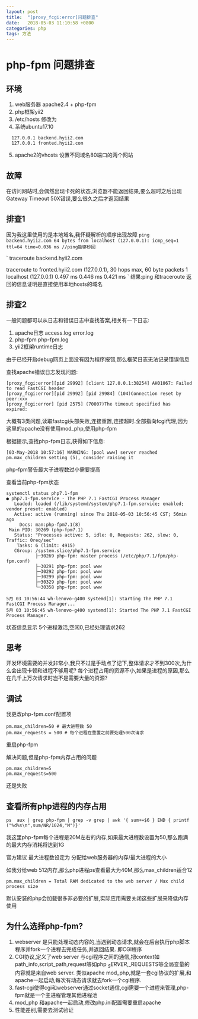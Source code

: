 ```yaml
---
layout: post
title:  "[proxy_fcgi:error]问题排查"
date:   2018-05-03 11:10:58 +0800
categories: php
tags: 方法
---
```


# php-fpm 问题排查

## 环境
1. web服务器 apache2.4 + php-fpm
2. php框架yii2
3. /etc/hosts 修改为
4. 系统ubuntu17.10
```
  127.0.0.1 backend.hyii2.com
  127.0.0.1 fronted.hyii2.com
```
5. apache2的vhosts 设置不同域名80端口的两个网站

## 故障
在访问网站时,会偶然出现卡死的状态,浏览器不能返回结果,要么超时之后出现Gateway Timeout 50X错误,要么很久之后才返回结果

## 排查1
  因为我这里使用的是本地域名,我怀疑解析的顺序出现故障
`
  ping backend.hyii2.com
  64 bytes from localhost (127.0.0.1): icmp_seq=1 ttl=64 time=0.036 ms
  //ping能够秒回
`

`
 traceroute backend.hyii2.com

 traceroute to fronted.hyii2.com (127.0.0.1), 30 hops max, 60 byte packets
 1  localhost (127.0.0.1)  0.497 ms  0.446 ms  0.421 ms
 `
    结果:ping 和traceroute 返回的信息证明是直接使用本地hosts的域名    

## 排查2
  一般问题都可以从日志和错误日志中查找答案,相关有一下日志:
  1. apache日志  access.log error.log
  2. php-fpm php-fpm.log
  3. yii2框架runtime日志

由于已经开启debug网页上面没有因为程序报错,那么框架日志无法记录错误信息

查找apache错误日志发现问题:
```
[proxy_fcgi:error][pid 29992] [client 127.0.0.1:38254] AH01067: Failed to read FastCGI header
[proxy_fcgi:error][pid 29992] [pid 29984] (104)Connection reset by peer:xxx
[proxy_fcgi:error] [pid 2575] (70007)The timeout specified has expired:
```
大概有3类问题,读取fastcgi头部失败,连接重置,连接超时.全部指向fcgi代理,因为这里的apache没有使用mod_php,使用php-fpm

根据提示,查找php-fpm日志,获得如下信息:
```
[03-May-2018 10:57:16] WARNING: [pool www] server reached pm.max_children setting (5), consider raising it
```

php-fpm警告最大子进程数过小需要提高

查看当前php-fpm状态
```
systemctl status php7.1-fpm
● php7.1-fpm.service - The PHP 7.1 FastCGI Process Manager
   Loaded: loaded (/lib/systemd/system/php7.1-fpm.service; enabled; vendor preset: enabled)
   Active: active (running) since Thu 2018-05-03 10:56:45 CST; 56min ago
     Docs: man:php-fpm7.1(8)
 Main PID: 30269 (php-fpm7.1)
   Status: "Processes active: 5, idle: 0, Requests: 262, slow: 0, Traffic: 0req/sec"
    Tasks: 6 (limit: 4915)
   CGroup: /system.slice/php7.1-fpm.service
           ├─30269 php-fpm: master process (/etc/php/7.1/fpm/php-fpm.conf)
           ├─30291 php-fpm: pool www
           ├─30292 php-fpm: pool www
           ├─30299 php-fpm: pool www
           ├─30329 php-fpm: pool www
           └─30358 php-fpm: pool www

5月 03 10:56:44 wh-lenovo-g400 systemd[1]: Starting The PHP 7.1 FastCGI Process Manager...
5月 03 10:56:45 wh-lenovo-g400 systemd[1]: Started The PHP 7.1 FastCGI Process Manager.

```
状态信息显示 5个进程激活,空闲0,已经处理请求262

## 思考
开发环境需要的并发非常小,我只不过是手动点了记下,整体请求才不到300次,为什么会出现卡顿和进程不够用呢? 每个进程占用的资源不小,如果是进程的原因,那么在几千上万次请求时岂不是需要大量的资源?

## 调试
  我更改php-fpm.conf配置项
```
pm.max_children=50 # 最大进程数 50
pm.max_requests = 500 # 每个进程在重置之前要处理500次请求
```
重启php-fpm

解决问题,但是php-fpm内存占用的问题

```
pm.max_children=5
pm.max_requests=500
```
还是失败

## 查看所有php进程的内存占用
```
ps  aux | grep php-fpm | grep -v grep | awk '{ sum+=$6 } END { printf ("%d%s\n",sum/NR/1024,"M")}'
```
我这里php-fpm每个进程是20M左右的内存,如果最大进程数设置为50,那么跑满的最大内存消耗将达到1G

官方建议 最大进程数设定为 分配给web服务器的内存/最大进程的大小  

如我分给web 512内存,那么php进程ps查看最大为40M,那么max_children适合12
```
pm.max_children = Total RAM dedicated to the web server / Max child process size
```
默认安装的php会加载很多非必要的扩展,实际应用需要关闭这些扩展来降低内存使用

## 为什么选择php-fpm?
1. webserver 是只能处理动态内容的,当遇到动态请求,就会在后台执行php脚本程序并fork一个进程去完成任务,并返回结果. 即CGI程序
2. CGI协议,定义了web server 与cgi程序之间的通信,把context如path_info,script_path,request等如php $_SERVER,$_REQUESTS等全局变量的内容就是来自web server. 类似apache mod_php,就是一套cgi协议的扩展,和apache一起启动,每次有动态请求就去fork一个cgi程序.
3. fast-cgi使得cgi和webserver通过socket通信,cgi需要一个进程来管理,php-fpm就是一个主进程管理其他进程池
4. mod_php 和apache一起启动,修改php.ini配置需要重启apache
5. 性能差别,需要去测试验证

